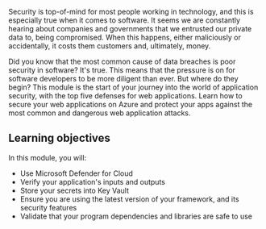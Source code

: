 Security is top-of-mind for most people working in technology, and this is especially true when it comes to software. It seems we are constantly hearing about companies and governments that we entrusted our private data to, being compromised. When this happens, either maliciously or accidentally, it costs them customers and, ultimately, money.

Did you know that the most common cause of data breaches is poor security in software? It's true. This means that the pressure is on for software developers to be more diligent than ever. But where do they begin? This module is the start of your journey into the world of application security, with the top five defenses for web applications. Learn how to secure your web applications on Azure and protect your apps against the most common and dangerous web application attacks.

## Learning objectives

In this module, you will:

* Use Microsoft Defender for Cloud
* Verify your application's inputs and outputs
* Store your secrets into Key Vault
* Ensure you are using the latest version of your framework, and its security features
* Validate that your program dependencies and libraries are safe to use
